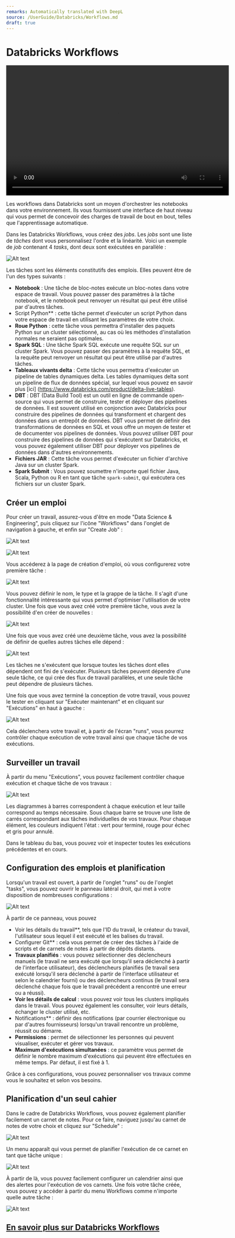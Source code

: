 ```yaml
---
remarks: Automatically translated with DeepL
source: /UserGuide/Databricks/Workflows.md
draft: true
---
```


# Databricks Workflows

<video width="600" height="350" controls>
    <source src="/api/media/workflows.mp4" type="video/mp4" />
    <track label="English" kind="subtitles" srclang="en" src="/api/media/workflows.vtt" default/>
    Votre navigateur ne prend pas en charge la balise vidéo.
</video>

Les workflows dans Databricks sont un moyen d'orchestrer les notebooks dans votre environnement. Ils vous fournissent une interface de haut niveau qui vous permet de concevoir des charges de travail de bout en bout, telles que l'apprentissage automatique.

Dans les Databricks Workflows, vous créez des _jobs_. Les _jobs_ sont une liste de _tâches_ dont vous personnalisez l'ordre et la linéarité. Voici un exemple de _job_ contenant 4 _tasks_, dont deux sont exécutées en parallèle :

![Alt text](ExWorkflow.png)

Les tâches sont les éléments constitutifs des emplois. Elles peuvent être de l'un des types suivants :

- **Notebook** : Une tâche de bloc-notes exécute un bloc-notes dans votre espace de travail. Vous pouvez passer des paramètres à la tâche notebook, et le notebook peut renvoyer un résultat qui peut être utilisé par d'autres tâches.
- Script Python** : cette tâche permet d'exécuter un script Python dans votre espace de travail en utilisant les paramètres de votre choix.
- **Roue Python** : cette tâche vous permettra d'installer des paquets Python sur un cluster sélectionné, au cas où les méthodes d'installation normales ne seraient pas optimales.
- **Spark SQL** : Une tâche Spark SQL exécute une requête SQL sur un cluster Spark. Vous pouvez passer des paramètres à la requête SQL, et la requête peut renvoyer un résultat qui peut être utilisé par d'autres tâches.
- **Tableaux vivants delta** : Cette tâche vous permettra d'exécuter un pipeline de tables dynamiques delta. Les tables dynamiques delta sont un pipeline de flux de données spécial, sur lequel vous pouvez en savoir plus [ici] (https://www.databricks.com/product/delta-live-tables).
- **DBT** : DBT (Data Build Tool) est un outil en ligne de commande open-source qui vous permet de construire, tester et déployer des pipelines de données. Il est souvent utilisé en conjonction avec Databricks pour construire des pipelines de données qui transforment et chargent des données dans un entrepôt de données. DBT vous permet de définir des transformations de données en SQL et vous offre un moyen de tester et de documenter vos pipelines de données. Vous pouvez utiliser DBT pour construire des pipelines de données qui s'exécutent sur Databricks, et vous pouvez également utiliser DBT pour déployer vos pipelines de données dans d'autres environnements.
- **Fichiers JAR** : Cette tâche vous permet d'exécuter un fichier d'archive Java sur un cluster Spark.
- **Spark Submit** : Vous pouvez soumettre n'importe quel fichier Java, Scala, Python ou R en tant que tâche `spark-submit`, qui exécutera ces fichiers sur un cluster Spark.

## **Créer un emploi**

Pour créer un travail, assurez-vous d'être en mode "Data Science & Engineering", puis cliquez sur l'icône "Workflows" dans l'onglet de navigation à gauche, et enfin sur "Create Job" :

![Alt text](TabWorkflow.png)

![Alt text](CreateWorkflow.png)

Vous accéderez à la page de création d'emploi, où vous configurerez votre première tâche :

![Alt text](TaskWorkflow.png)

Vous pouvez définir le nom, le type et la grappe de la tâche. Il s'agit d'une fonctionnalité intéressante qui vous permet d'optimiser l'utilisation de votre cluster. Une fois que vous avez créé votre première tâche, vous avez la possibilité d'en créer de nouvelles :

![Alt text](NewTaskWorkflow.png)

Une fois que vous avez créé une deuxième tâche, vous avez la possibilité de définir de quelles autres tâches elle dépend :

![Alt text](DependencyWorkflow.png)

Les tâches ne s'exécutent que lorsque toutes les tâches dont elles dépendent ont fini de s'exécuter. Plusieurs tâches peuvent dépendre d'une seule tâche, ce qui crée des flux de travail parallèles, et une seule tâche peut dépendre de plusieurs tâches.

Une fois que vous avez terminé la conception de votre travail, vous pouvez le tester en cliquant sur "Exécuter maintenant" et en cliquant sur "Exécutions" en haut à gauche :

![Alt text](RunWorkflow.png)

Cela déclenchera votre travail et, à partir de l'écran "runs", vous pourrez contrôler chaque exécution de votre travail ainsi que chaque tâche de vos exécutions.

## **Surveiller un travail**

À partir du menu "Exécutions", vous pouvez facilement contrôler chaque exécution et chaque tâche de vos travaux :

![Alt text](MonitorWorkflow.png)

Les diagrammes à barres correspondent à chaque exécution et leur taille correspond au temps nécessaire. Sous chaque barre se trouve une liste de carrés correspondant aux tâches individuelles de vos travaux. Pour chaque élément, les couleurs indiquent l'état : vert pour terminé, rouge pour échec et gris pour annulé.

Dans le tableau du bas, vous pouvez voir et inspecter toutes les exécutions précédentes et en cours.

## **Configuration des emplois et planification**

Lorsqu'un travail est ouvert, à partir de l'onglet "runs" ou de l'onglet "tasks", vous pouvez ouvrir le panneau latéral droit, qui met à votre disposition de nombreuses configurations :

![Alt text](ConfigWorkflow.png)

À partir de ce panneau, vous pouvez

- Voir les détails du travail**, tels que l'ID du travail, le créateur du travail, l'utilisateur sous lequel il est exécuté et les balises du travail.
- Configurer Git** : cela vous permet de créer des tâches à l'aide de scripts et de carnets de notes à partir de dépôts distants.
- **Travaux planifiés** : vous pouvez sélectionner des déclencheurs manuels (le travail ne sera exécuté que lorsqu'il sera déclenché à partir de l'interface utilisateur), des déclencheurs planifiés (le travail sera exécuté lorsqu'il sera déclenché à partir de l'interface utilisateur et selon le calendrier fourni) ou des déclencheurs continus (le travail sera déclenché chaque fois que le travail précédent a rencontré une erreur ou a réussi).
- **Voir les détails de calcul** : vous pouvez voir tous les clusters impliqués dans le travail.
  Vous pouvez également les consulter, voir leurs détails, échanger le cluster utilisé, etc.
- Notifications** : définir des notifications (par courrier électronique ou par d'autres fournisseurs) lorsqu'un travail rencontre un problème, réussit ou démarre.
- **Permissions** : permet de sélectionner les personnes qui peuvent visualiser, exécuter et gérer vos travaux.
- **Maximum d'exécutions simultanées** : ce paramètre vous permet de définir le nombre maximum d'exécutions qui peuvent être effectuées en même temps. Par défaut, il est fixé à 1.

Grâce à ces configurations, vous pouvez personnaliser vos travaux comme vous le souhaitez et selon vos besoins.

## **Planification d'un seul cahier**

Dans le cadre de Databricks Workflows, vous pouvez également planifier facilement un carnet de notes. Pour ce faire, naviguez jusqu'au carnet de notes de votre choix et cliquez sur "Schedule" :

![Alt text](ScheduleWorkflow.png)

Un menu apparaît qui vous permet de planifier l'exécution de ce carnet en tant que tâche unique :

![Alt text](NotebookWorkflow.png)

À partir de là, vous pouvez facilement configurer un calendrier ainsi que des alertes pour l'exécution de vos carnets. Une fois votre tâche créée, vous pouvez y accéder à partir du menu Workflows comme n'importe quelle autre tâche :

![Alt text](NbJobWorkflow.png)

## **[En savoir plus sur Databricks Workflows](https://docs.databricks.com/workflows/index.html)**
